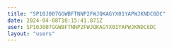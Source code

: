 ```yaml
---
title: "SP10J007GGWBFTNNP2FWJQKAGYX01YAPWJKNDC6DC"
date: 2024-04-08T10:15:41.871Z
user: SP10J007GGWBFTNNP2FWJQKAGYX01YAPWJKNDC6DC
layout: "users"
---
```

    